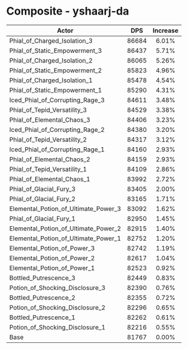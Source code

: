 # Composite - yshaarj-da
| Actor | DPS | Increase |
|---|:---:|:---:|
|Phial_of_Charged_Isolation_3|86684|6.01%|
|Phial_of_Static_Empowerment_3|86437|5.71%|
|Phial_of_Charged_Isolation_2|86065|5.26%|
|Phial_of_Static_Empowerment_2|85823|4.96%|
|Phial_of_Charged_Isolation_1|85478|4.54%|
|Phial_of_Static_Empowerment_1|85290|4.31%|
|Iced_Phial_of_Corrupting_Rage_3|84611|3.48%|
|Phial_of_Tepid_Versatility_3|84529|3.38%|
|Phial_of_Elemental_Chaos_3|84406|3.23%|
|Iced_Phial_of_Corrupting_Rage_2|84380|3.20%|
|Phial_of_Tepid_Versatility_2|84317|3.12%|
|Iced_Phial_of_Corrupting_Rage_1|84160|2.93%|
|Phial_of_Elemental_Chaos_2|84159|2.93%|
|Phial_of_Tepid_Versatility_1|84109|2.86%|
|Phial_of_Elemental_Chaos_1|83992|2.72%|
|Phial_of_Glacial_Fury_3|83405|2.00%|
|Phial_of_Glacial_Fury_2|83165|1.71%|
|Elemental_Potion_of_Ultimate_Power_3|83092|1.62%|
|Phial_of_Glacial_Fury_1|82950|1.45%|
|Elemental_Potion_of_Ultimate_Power_2|82915|1.40%|
|Elemental_Potion_of_Ultimate_Power_1|82752|1.20%|
|Elemental_Potion_of_Power_3|82742|1.19%|
|Elemental_Potion_of_Power_2|82617|1.04%|
|Elemental_Potion_of_Power_1|82523|0.92%|
|Bottled_Putrescence_3|82449|0.83%|
|Potion_of_Shocking_Disclosure_3|82390|0.76%|
|Bottled_Putrescence_2|82355|0.72%|
|Potion_of_Shocking_Disclosure_2|82296|0.65%|
|Bottled_Putrescence_1|82262|0.61%|
|Potion_of_Shocking_Disclosure_1|82216|0.55%|
|Base|81767|0.00%|
